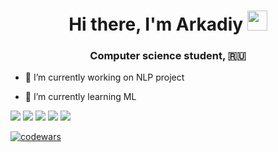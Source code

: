 <h1 align="center">Hi there, I'm Arkadiy</a> 
<img src="https://github.com/blackcater/blackcater/raw/main/images/Hi.gif" height="32"/></h1>
<h3 align="center">Computer science student, 🇷🇺</h3>

- 🔭 I’m currently working on NLP project

- 🌱 I’m currently learning ML

![](https://github-profile-summary-cards.vercel.app/api/cards/profile-details?username=ark2016&theme=solarized_dark)
![](https://github-profile-summary-cards.vercel.app/api/cards/most-commit-language?username=ark2016&theme=solarized_dark)
![](https://github-profile-summary-cards.vercel.app/api/cards/repos-per-language?username=ark2016&theme=solarized_dark)
![](https://github-profile-summary-cards.vercel.app/api/cards/stats?username=ark2016&theme=solarized_dark)
![](https://github-profile-summary-cards.vercel.app/api/cards/productive-time?username=ark2016&theme=solarized_dark)

<!--[![Top Langs](https://github-readme-stats.vercel.app/api/top-langs/?username=ark2016&layout=compact)](https://github.com/ark2016/github-readme-stats)-->
<!--[![ark2016's GitHub stats](https://github-readme-stats.vercel.app/api?username=ark2016)](https://github.com/ark2016/github-readme-stats)-->
[![codewars](https://www.codewars.com/users/ark2016/badges/large)](https://www.codewars.com/users/ark2016) 
<!--[![ark2016's LeetCode stats](https://leetcode-stats-six.vercel.app/api?username=ark2016&theme=dark)](https://github.com/ark2016/leetcode-stats)-->
<!--![](https://komarev.com/ghpvc/?username=ark2016)-->
<!--[![ark2016's github activity graph](https://activity-graph.herokuapp.com/graph?username=ark2016)](https://github.com/ark2016/github-readme-activity-graph)-->
<!--[![ark2016 StackOverflow](https://github-readme-stackoverflow.vercel.app/?userID=24993932&layout=compact&theme=dark)](https://stackoverflow.com/users/24993932/ark2016)-->

<!--
### 🔥 GitHub Streak Stats
[![GitHub Streak](https://github-readme-streak-stats.herokuapp.com/?user=ark2016&theme=dark)](https://git.io/streak-stats)

[![trophy](https://github-profile-trophy.vercel.app/?username=ark2016&theme=onedark)](https://github.com/ryo-ma/github-profile-trophy)
-->


<!--
**ark2016/ark2016** is a ✨ _special_ ✨ repository because its `README.md` (this file) appears on your GitHub profile.

Here are some ideas to get you started:

- 🔭 I’m currently working on ...
- 🌱 I’m currently learning ...
- 👯 I’m looking to collaborate on ...
- 🤔 I’m looking for help with ...
- 💬 Ask me about ...
- 📫 How to reach me: ...
- 😄 Pronouns: ...
- ⚡ Fun fact: ...
-->
